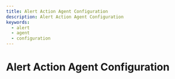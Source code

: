 ```yaml
---
title: Alert Action Agent Configuration
description: Alert Action Agent Configuration
keywords:
  - alert
  - agent
  - configuration
---
```


# Alert Action Agent Configuration



